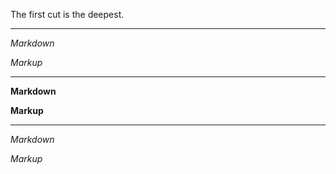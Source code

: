 The first cut is the deepest.

---

*Markdown*

_Markup_

---

**Markdown**

__Markup__

---

*Markdown*

*Markup*
